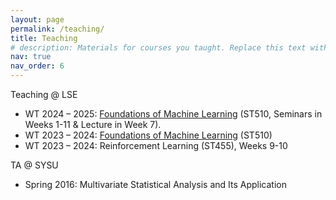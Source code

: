 ```yaml
---
layout: page
permalink: /teaching/
title: Teaching
# description: Materials for courses you taught. Replace this text with your description.
nav: true
nav_order: 6
---
```


Teaching @ LSE

- WT 2024 – 2025: [Foundations of Machine Learning](https://github.com/lse-st510/Lectures2025) (ST510, Seminars in Weeks 1-11 & Lecture in Week 7).
- WT 2023 – 2024: [Foundations of Machine Learning](https://github.com/lse-st510/Lectures2024) (ST510)
- WT 2023 – 2024: Reinforcement Learning (ST455), Weeks 9-10 

TA @ SYSU

- Spring 2016: Multivariate Statistical Analysis and Its Application